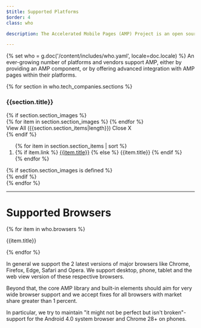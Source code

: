 ```yaml
---
$title: Supported Platforms
$order: 4
class: who

description: The Accelerated Mobile Pages (AMP) Project is an open source initiative that makes it easy for publishers to create mobile-friendly content once and have it load instantly everywhere. – Accelerated Mobile Pages Project

---
```

{% set who = g.doc('/content/includes/who.yaml', locale=doc.locale) %}
An ever-growing number of platforms and vendors support AMP, either by providing an AMP component, or by offering advanced integration with AMP pages within their platforms.

<div>
  <amp-accordion>
  {% for section in who.tech_companies.sections %}
    <section {% if loop.index == 1 %}expanded{% endif %}>
      <div id="{{section.title|slug}}" class="accordion-header">
        <span class="accordion-toggle"></span>
        <h3>{{section.title}}</h3>
      </div>
      <div class="accordion-content">
      {% if section.section_images %}
        <div class="card-container logos">
        {% for item in section.section_images %}
          <a href="{{item.link}}" class="card logo">
            <amp-img width="600"
                height="310"
                layout="responsive"
                src="{{item.img}}"></amp-img>
          </a>
        {% endfor %}
        </div>
        <amp-accordion class="nested">
          <section>
            <div class="accordion-header">
              <a class="open underlined">View All ({{section.section_items|length}})</a>
              <a class="close underlined">Close X</a>
            </div>
            <section class="accordion-content">
      {% endif %}
              <ol class="item-container">
              {% for item in section.section_items | sort %}
                <li class="item">
                  {% if item.link %}
                    <a href="{{item.link}}">{{item.title}}</a>
                  {% else %}
                    {{item.title}}
                  {% endif %}
                </li>
              {% endfor %}
              </ol>
      {% if section.section_images is defined %}
            </section>
          </section>
        </amp-accordion>
      {% endif %}
      </div>
    </section>
  {% endfor %}
  </amp-accordion>
</div>

<hr>

# Supported Browsers

<div class="browser-container">
{% for item in who.browsers %}
  <div class="browser">
    <amp-img width="75"
        height="75"
        layout="responsive"
        src="{{item.img}}"></amp-img>
    <p class="browser-title">{{item.title}}</p>
  </div>
{% endfor %}
</div>

In general we support the 2 latest versions of major browsers like Chrome, Firefox, Edge, Safari and Opera. We support desktop, phone, tablet and the web view version of these respective browsers.

Beyond that, the core AMP library and built-in elements should aim for very wide browser support and we accept fixes for all browsers with market share greater than 1 percent.

In particular, we try to maintain "it might not be perfect but isn't broken"-support for the Android 4.0 system browser and Chrome 28+ on phones.
